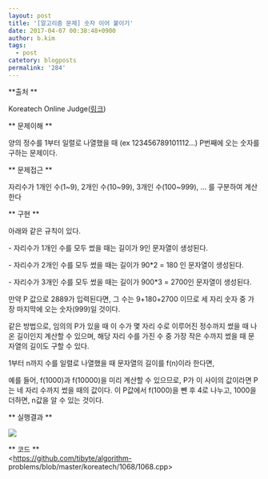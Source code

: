```yaml
---
layout: post
title: '[알고리즘 문제] 숫자 이어 붙이기'
date: 2017-04-07 00:38:48+0900
author: b.kim
tags:
  - post
catetory: blogposts
permalink: '284'
---
```



 **출처  **

Koreatech Online Judge([링크](http://judge.koreatech.ac.kr/problem.php?id=1068))

  
 ** 문제이해 **

양의 정수를 1부터 일렬로 나열했을 때 (ex 123456789101112...) P번째에 오는 숫자를 구하는 문제이다.

  

 ** 문제접근 **

자리수가 1개인 수(1~9), 2개인 수(10~99), 3개인 수(100~999), ... 를 구분하여 계산한다

  

 ** 구현 **

아래와 같은 규칙이 있다.

\- 자리수가 1개인 수를 모두 썼을 때는 길이가 9인 문자열이 생성된다.

\- 자리수가 2개인 수를 모두 썼을 때는 길이가 90*2 = 180 인 문자열이 생성된다.

\- 자리수가 3개인 수를 모두 썼을 때는 길이가 900*3 = 2700인 문자열이 생성된다.

만약 P 값으로 2889가 입력된다면, 그 수는 9+180+2700 이므로 세 자리 숫자 중 가장 마지막에 오는 숫자(999)일 것이다.

  

같은 방법으로, 임의의 P가 있을 때 이 수가 몇 자리 수로 이루어진 정수까지 썼을 때 나온 길이인지 계산할 수 있으며, 해당 자리 수를
가진 수 중 가장 작은 수까지 썼을 때 문자열의 길이도 구할 수 있다.

  

1부터 n까지 수를 일렬로 나열했을 때 문자열의 길이를 f(n)이라 한다면,

예를 들어, f(1000)과 f(10000)을 미리 계산할 수 있으므로, P가 이 사이의 값이라면 P는 네 자리 수까지 썼을 때의 값이다.
이 P값에서 f(1000)을 뺀 후 4로 나누고, 1000을 더하면, n값을 알 수 있는 것이다.  

  

 ** 실행결과 **

![](https://raw.githubusercontent.com/tibyte/blog-res/master/legacy/284/0.png)

  
 ** 코드 **  
<https://github.com/tibyte/algorithm-
problems/blob/master/koreatech/1068/1068.cpp>


